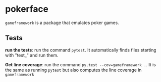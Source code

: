 # pokerface

`gameframework` is a package that emulates poker games.



## Tests

**run the tests**: run the command `pytest`. It automatically finds files starting with "test_" and run them.

**Get line coverage**: run the command `py.test --cov=gameframework .`. It is the same as running `pytest` but also computes the line coverage in `gameframework`
